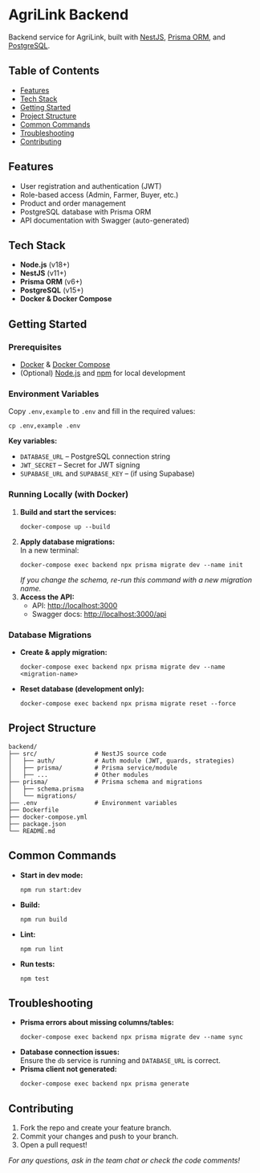 <!DOCTYPE html>
<html lang="en">
<head>
  <meta charset="UTF-8">
  <title>AgriLink Backend README</title>
</head>
<body>
  <h1>AgriLink Backend</h1>
  <p>
    Backend service for AgriLink, built with
    <a href="https://nestjs.com/">NestJS</a>,
    <a href="https://www.prisma.io/">Prisma ORM</a>, and
    <a href="https://www.postgresql.org/">PostgreSQL</a>.
  </p>

  <h2>Table of Contents</h2>
  <ul>
    <li><a href="#features">Features</a></li>
    <li><a href="#tech-stack">Tech Stack</a></li>
    <li><a href="#getting-started">Getting Started</a></li>
    <li><a href="#project-structure">Project Structure</a></li>
    <li><a href="#common-commands">Common Commands</a></li>
    <li><a href="#troubleshooting">Troubleshooting</a></li>
    <li><a href="#contributing">Contributing</a></li>
  </ul>

  <h2 id="features">Features</h2>
  <ul>
    <li>User registration and authentication (JWT)</li>
    <li>Role-based access (Admin, Farmer, Buyer, etc.)</li>
    <li>Product and order management</li>
    <li>PostgreSQL database with Prisma ORM</li>
    <li>API documentation with Swagger (auto-generated)</li>
  </ul>

  <h2 id="tech-stack">Tech Stack</h2>
  <ul>
    <li><strong>Node.js</strong> (v18+)</li>
    <li><strong>NestJS</strong> (v11+)</li>
    <li><strong>Prisma ORM</strong> (v6+)</li>
    <li><strong>PostgreSQL</strong> (v15+)</li>
    <li><strong>Docker &amp; Docker Compose</strong></li>
  </ul>

  <h2 id="getting-started">Getting Started</h2>
  <h3>Prerequisites</h3>
  <ul>
    <li><a href="https://www.docker.com/get-started">Docker</a> &amp; <a href="https://docs.docker.com/compose/">Docker Compose</a></li>
    <li>(Optional) <a href="https://nodejs.org/">Node.js</a> and <a href="https://www.npmjs.com/">npm</a> for local development</li>
  </ul>

  <h3>Environment Variables</h3>
  <p>Copy <code>.env,example</code> to <code>.env</code> and fill in the required values:</p>
  <pre><code>cp .env,example .env</code></pre>
  <p><strong>Key variables:</strong></p>
  <ul>
    <li><code>DATABASE_URL</code> – PostgreSQL connection string</li>
    <li><code>JWT_SECRET</code> – Secret for JWT signing</li>
    <li><code>SUPABASE_URL</code> and <code>SUPABASE_KEY</code> – (if using Supabase)</li>
  </ul>

  <h3>Running Locally (with Docker)</h3>
  <ol>
    <li>
      <strong>Build and start the services:</strong>
      <pre><code>docker-compose up --build</code></pre>
    </li>
    <li>
      <strong>Apply database migrations:</strong>
      <br>In a new terminal:
      <pre><code>docker-compose exec backend npx prisma migrate dev --name init</code></pre>
      <em>If you change the schema, re-run this command with a new migration name.</em>
    </li>
    <li>
      <strong>Access the API:</strong>
      <ul>
        <li>API: <a href="http://localhost:3000">http://localhost:3000</a></li>
        <li>Swagger docs: <a href="http://localhost:3000/api">http://localhost:3000/api</a></li>
      </ul>
    </li>
  </ol>

  <h3>Database Migrations</h3>
  <ul>
    <li>
      <strong>Create &amp; apply migration:</strong>
      <pre><code>docker-compose exec backend npx prisma migrate dev --name &lt;migration-name&gt;</code></pre>
    </li>
    <li>
      <strong>Reset database (development only):</strong>
      <pre><code>docker-compose exec backend npx prisma migrate reset --force</code></pre>
    </li>
  </ul>

  <h2 id="project-structure">Project Structure</h2>
  <pre><code>backend/
├── src/                # NestJS source code
│   ├── auth/           # Auth module (JWT, guards, strategies)
│   ├── prisma/         # Prisma service/module
│   ├── ...             # Other modules
├── prisma/             # Prisma schema and migrations
│   ├── schema.prisma
│   └── migrations/
├── .env                # Environment variables
├── Dockerfile
├── docker-compose.yml
├── package.json
└── README.md
</code></pre>

  <h2 id="common-commands">Common Commands</h2>
  <ul>
    <li><strong>Start in dev mode:</strong>
      <pre><code>npm run start:dev</code></pre>
    </li>
    <li><strong>Build:</strong>
      <pre><code>npm run build</code></pre>
    </li>
    <li><strong>Lint:</strong>
      <pre><code>npm run lint</code></pre>
    </li>
    <li><strong>Run tests:</strong>
      <pre><code>npm test</code></pre>
    </li>
  </ul>

  <h2 id="troubleshooting">Troubleshooting</h2>
  <ul>
    <li>
      <strong>Prisma errors about missing columns/tables:</strong>
      <pre><code>docker-compose exec backend npx prisma migrate dev --name sync</code></pre>
    </li>
    <li>
      <strong>Database connection issues:</strong>
      <br>Ensure the <code>db</code> service is running and <code>DATABASE_URL</code> is correct.
    </li>
    <li>
      <strong>Prisma client not generated:</strong>
      <pre><code>docker-compose exec backend npx prisma generate</code></pre>
    </li>
  </ul>

  <h2 id="contributing">Contributing</h2>
  <ol>
    <li>Fork the repo and create your feature branch.</li>
    <li>Commit your changes and push to your branch.</li>
    <li>Open a pull request!</li>
  </ol>

  <p><em>For any questions, ask in the team chat or check the code comments!</em></p>
</body>
</html>